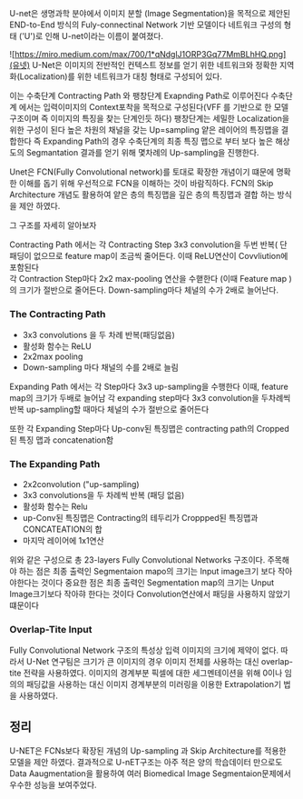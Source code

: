 U-net은 생명과학 분야에서 이미지 분할 (Image Segmentation)을 목적으로 제안된 END-to-End 방식의 Fuly-connectinal Network 기반 모델이다 네트워크
구성의 형태 ('U')로 인해 U-net이라는 이름이 붙여졌다.

![https://miro.medium.com/max/700/1*qNdglJ1ORP3Gq77MmBLhHQ.png](유넷)
U-Net은 이미지의 전반적인 컨텍스트 정보를 얻기 위한 네트워크와 정확한 지역화(Localization)를 위한 네트워크가 대칭 형태로 구성되어 있다.

이는 수축단계 Contracting Path 와 팽창단계 Exapnding Path로 이루어진다 수축단계 에서는 입력이미지의 Context포착을 목적으로 구성된다(VFF 를 기반으로 한
모델 구조이며 즉 이미지의 특징을 찾는 단계인듯 하다) 팽창단계는 세밀한 Localization을 위한 구성이 된다 높은 차원의 채널을 갖는 Up=sampling 얕은 레이어의 특징맵을 결합한다
즉 Expanding Path의 경우 수축단계의 최종 특징 맵으로 부터 보다 높은 해상도의 Segmantation 결과를 얻기 위해 몇차례의 Up-sampling을 진행한다.

Unet은 FCN(Fully Convolutional network)를 토대로 확장한 개념이기 떄문에 명확한 이해를 돕기 위해 우선적으로 FCN을 이해하는 것이 바람직하다.
FCN의 Skip Architecture 개념도 활용하여 얕은 층의 특징맵을 깊은 층의 특징맵과 결합 하는 방식을 제안 하였다.

그 구조를 자세히 알아보자 

Contracting Path 에서는 각 Contracting Step 3x3 convolution을 두번 반복( 단 패딩이 없으므로 feature map이 조금씩 줄어든다. 이때 ReLU연산이
Covvliution에 포함된다   
각 Contraction Step마다 2x2 max-pooling 연산을 수핻한다 (이때 Feature map )의 크기가 절반으로 줄어든다. Down-sampling마다 체널의 수가 2배로 늘어난다.

### The Contracting Path
- 3x3 convolutions 을 두 차례 반복(패딩없음)
- 활성화 함수는 ReLU
- 2x2max pooling
- Down-sampling 마다 채널의 수를 2배로 늘림

Expanding Path 에서는 각 Step마다 3x3 up-sampling을 수행한다 이때, feature map의 크기가 두배로 늘어남 각 expanding step마다 3x3 convolution을
두차례씩 반복 up-sampling할 때마다 체널의 수가 절반으로 줄어든다

또한 각 Expanding Step마다 Up-conv된 특징맵은 contracting path의 Cropped된 특징 맵과 concatenation함

### The Expanding Path

- 2x2convolution ("up-sampling)
- 3x3 convolutions을 두 차례씩 반복 (패딩 없음)
- 활성화 함수는 Relu
- up-Conv된 특징맵은 Contracting의 테두리가 Croppped된 특징맵과 CONCATEATION의 합
- 마지막 레이어에 1x1연산

위와 같은 구성으로 총 23-layers Fully Convolutional Networks 구조이다. 주목해야 하는 점은 최종 출력인 Segmentaion mapo의 크기는 Input image크기 보다 작아야한다는 것이다 
중요한 점은 최종 출력인 Segmentation map의 크기는 Unput Image크기보다 작아햐 한다는 것이다 Convolution연산에서 패딩을 사용하지 않았기 떄문이다

### Overlap-Tite Input
Fully Convolutional Network 구조의 특성상 입력 이미지의 크기에 제약이 없다. 따라서 U-Net 연구팀은 크기가 큰 이미지의 경우 이미지 전체를 사용하는 대신 overlap-tite 전략을 사용하였다.
이미지의 경계부분 픽셀에 대한 세그멘테이션을 위해 0이나 임의의 패딩값을 사용하는 대신 이미지 경계부분의 미러링을 이용한 Extrapolation기 법을 사용하였다.

## 정리

U-NET은 FCNs보다 확장된 개념의 Up-sampling 과 Skip Architecture를 적용한 모델을 제안 하였다. 결과적으로 U-nET구조는 아주 적은 양의 학습데이터 만으로도 Data Aaugmentation을 활용하여 여러 Biomedical Image Segmentaion문제에서 우수한 성능을 보여주었다.


